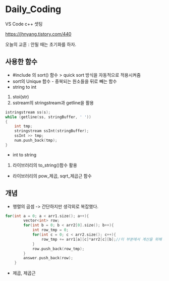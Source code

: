# Daily_Coding

VS Code c++ 셋팅 

https://jhnyang.tistory.com/440

오늘의 교훈 : 안될 때는 초기화를 하자.

## 사용한 함수
- #include <algorithm> 의 sort() 함수 > quick sort 방식을 자동적으로 적용시켜줌
- sort의 Unique 함수 - 중복되는 원소들을 뒤로 빼는 함수
- string to int 
1. stoi(str)
2. sstream의 stringstream과 getline을 활용
```c++
istringstream ss(s);
while (getline(ss, stringBuffer, ' '))
{
    int tmp;
    stringstream ssInt(stringBuffer);
    ssInt >> tmp;
    num.push_back(tmp);
}
```
- int to string 
1. <string> 라이브러리의 to_string()함수 활용
- <cmath> 라이브러리의 pow_제곱, sqrt_제곱근 함수
## 개념
- 행렬의 곱셈 -> 간단하지만 생각외로 복잡했다. 
```c++
for(int a = 0; a < arr1.size(); a++){
        vector<int> row;
        for(int b = 0; b < arr2[0].size(); b++){
            int row_tmp = 0;
            for(int c = 0; c < arr2.size(); c++){
                row_tmp += arr1[a][c]*arr2[c][b];//이 부분에서 계산을 위해 arr1의 a, arr2의 b를 가져와야한다
            }
            row.push_back(row_tmp);    
        }
        answer.push_back(row);
    }
```
- 제곱, 제곱근
